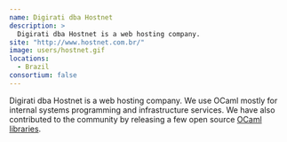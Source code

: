 ```yaml
---
name: Digirati dba Hostnet
description: > 
  Digirati dba Hostnet is a web hosting company.
site: "http://www.hostnet.com.br/"
image: users/hostnet.gif
locations: 
  - Brazil
consortium: false
---
```


Digirati dba Hostnet is a web hosting company. We use OCaml mostly for internal systems programming and infrastructure services. We have also contributed to the community by releasing a few open source [OCaml libraries](https://github.com/andrenth).
